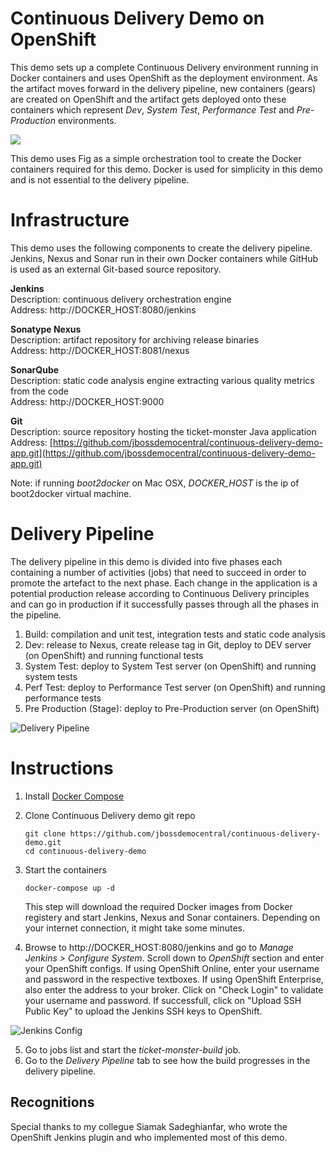 Continuous Delivery Demo on OpenShift
=================

This demo sets up a complete Continuous Delivery environment running in Docker containers and uses OpenShift as the deployment environment. As the artifact moves forward in the delivery pipeline, new containers (gears) are created on OpenShift and the artifact gets deployed onto these containers which represent _Dev_, _System Test_, _Performance Test_ and _Pre-Production_ environments. 

![](https://raw.githubusercontent.com/jbossdemocentral/continuous-delivery-demo/master/images/cd-openshift.png)

This demo uses Fig as a simple orchestration tool to create the Docker containers required for this demo. Docker is used for simplicity in this demo and is not essential to the delivery pipeline.

Infrastructure
======
This demo uses the following components to create the delivery pipeline. Jenkins, Nexus and Sonar run in their own Docker containers while GitHub is used as an external Git-based source repository.

**Jenkins**  
Description: continuous delivery orchestration engine  
Address: http://DOCKER_HOST:8080/jenkins

**Sonatype Nexus**  
Description: artifact repository for archiving release binaries  
Address: http://DOCKER_HOST:8081/nexus  

**SonarQube**  
Description: static code analysis engine extracting various quality metrics from the code  
Address: http://DOCKER_HOST:9000  

**Git**  
Description: source repository hosting the ticket-monster Java application  
Address: [https://github.com/jbossdemocentral/continuous-delivery-demo-app.git](https://github.com/jbossdemocentral/continuous-delivery-demo-app.git)

Note: if running _boot2docker_ on Mac OSX, _DOCKER_HOST_ is the ip of boot2docker virtual machine. 

Delivery Pipeline
=================
The delivery pipeline in this demo is divided into five phases each containing a number of activities (jobs) that need to succeed in order to promote the artefact to the next phase. Each change in the application is a potential production release according to Continuous Delivery principles and can go in production if it successfully passes through all the phases in the pipeline.

1. Build: compilation and unit test, integration tests and static code analysis
2. Dev: release to Nexus, create release tag in Git, deploy to DEV server (on OpenShift) and running functional tests
3. System Test: deploy to System Test server (on OpenShift) and running system tests
4. Perf Test: deploy to Performance Test server (on OpenShift) and running performance tests
5. Pre Production (Stage): deploy to Pre-Production server (on OpenShift)

![Delivery Pipeline](https://raw.githubusercontent.com/jbossdemocentral/continuous-delivery-demo/master/images/delivery-pipeline.png)

Instructions
============

1. Install [Docker Compose](https://docs.docker.com/compose/install/)
2. Clone Continuous Delivery demo git repo

   ```
   git clone https://github.com/jbossdemocentral/continuous-delivery-demo.git
   cd continuous-delivery-demo
   ```

3. Start the containers
   ```
   docker-compose up -d
   ```
   This step will download the required Docker images from Docker registery and start Jenkins, Nexus and Sonar containers. Depending on your internet connection, it might take some minutes.
4. Browse to http://DOCKER_HOST:8080/jenkins and go to _Manage Jenkins > Configure System_. Scroll down to _OpenShift_ section and enter your OpenShift configs. If using OpenShift Online, enter your username and password in the respective textboxes. If using OpenShift Enterprise, also enter the address to your broker. Click on "Check Login" to validate your username and password. If successfull, click on "Upload SSH Public Key" to upload the Jenkins SSH keys to OpenShift.

  ![Jenkins Config](https://raw.githubusercontent.com/jbossdemocentral/continuous-delivery-demo/master/images/jenkins-config.png)

5. Go to jobs list and start the _ticket-monster-build_ job.
6. Go to the _Delivery Pipeline_ tab to see how the build progresses in the delivery pipeline.

## Recognitions
Special thanks to my collegue Siamak Sadeghianfar, who wrote the OpenShift Jenkins plugin and who implemented most of this demo.


